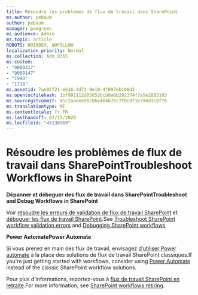 ```yaml
---
title: Résoudre les problèmes de flux de travail dans SharePoint
ms.author: pebaum
author: pebaum
manager: pamgreen
ms.audience: Admin
ms.topic: article
ROBOTS: NOINDEX, NOFOLLOW
localization_priority: Normal
ms.collection: Adm_O365
ms.custom:
- "9000317"
- "9000147"
- "1940"
- "1718"
ms.assetid: 7ae05f21-eb16-4d71-9e19-4f097eb100d2
ms.openlocfilehash: 1bf991112d05652bcb8a8b292374f7a5e2885103
ms.sourcegitcommit: 45c2aaeee58c0be466b76c7f0cd71e796d3c8f76
ms.translationtype: MT
ms.contentlocale: fr-FR
ms.lasthandoff: 07/15/2020
ms.locfileid: "45138969"
---
```

# <a name="troubleshoot-workflows-in-sharepoint"></a><span data-ttu-id="6bdfe-102">Résoudre les problèmes de flux de travail dans SharePoint</span><span class="sxs-lookup"><span data-stu-id="6bdfe-102">Troubleshoot Workflows in SharePoint</span></span>

<span data-ttu-id="6bdfe-103">**Dépanner et déboguer des flux de travail dans SharePoint**</span><span class="sxs-lookup"><span data-stu-id="6bdfe-103">**Troubleshoot and Debug Workflows in SharePoint**</span></span>

<span data-ttu-id="6bdfe-104">Voir [résoudre les erreurs de validation de flux de travail SharePoint](https://docs.microsoft.com/sharepoint/dev/general-development/troubleshooting-sharepoint-server-workflow-validation-errors-in-visio) et [déboguer les flux de travail SharePoint](https://docs.microsoft.com/sharepoint/dev/general-development/debugging-sharepoint-server-workflows).</span><span class="sxs-lookup"><span data-stu-id="6bdfe-104">See [Troubleshoot SharePoint workflow validation errors](https://docs.microsoft.com/sharepoint/dev/general-development/troubleshooting-sharepoint-server-workflow-validation-errors-in-visio) and [Debugging SharePoint workflows](https://docs.microsoft.com/sharepoint/dev/general-development/debugging-sharepoint-server-workflows).</span></span>

<span data-ttu-id="6bdfe-105">**Power Automate**</span><span class="sxs-lookup"><span data-stu-id="6bdfe-105">**Power Automate**</span></span>

<span data-ttu-id="6bdfe-106">Si vous prenez en main des flux de travail, envisagez [d’utiliser Power automate](https://docs.microsoft.com/power-automate/modern-approvals) à la place des solutions de flux de travail SharePoint classiques.</span><span class="sxs-lookup"><span data-stu-id="6bdfe-106">If you're just getting started with workflows, consider using [Power Automate](https://docs.microsoft.com/power-automate/modern-approvals) instead of the classic SharePoint workflow solutions.</span></span>

<span data-ttu-id="6bdfe-107">Pour plus d’informations, reportez-vous à [flux de travail SharePoint en retraite](https://docs.microsoft.com/alchemyinsights/sharepoint-workflows-retiring).</span><span class="sxs-lookup"><span data-stu-id="6bdfe-107">For more information, see [SharePoint workflows retiring](https://docs.microsoft.com/alchemyinsights/sharepoint-workflows-retiring).</span></span>
